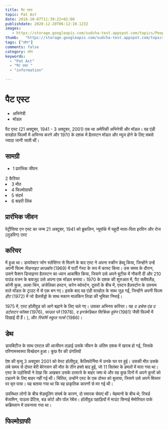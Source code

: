 ```yaml
---
title: पैट एस्ट 
topic: Pat Ast
date: 2018-10-07T11:39:22+02:00
publishdate: 2020-12-20T06:12:10.123Z
images: 
   - https://storage.googleapis.com/sudcha-test.appspot.com/topics/People/pat_ast/1.jpeg
thumb:   "https://storage.googleapis.com/sudcha-test.appspot.com/topics/People/pat_ast/thumb.jpeg"
tags: ["लोग"]
comments: false
category: लोग
keywords: 
  - "Pat Ast"
  - "पैट एस्ट "
  - "information"

---
```

<h1> पैट एस्ट </h1> <ul> <li> अभिनेत्री </li> <li> मॉडल </li> </ul> <p> पैट एस्ट (21 अक्टूबर, 1941 - 3 अक्टूबर, 2001) एक था अमेरिकी अभिनेत्री और मॉडल। वह एंडी वारहोल फिल्मों में अभिनय करने और 1970 के दशक में हैलस्टन मॉडल और म्यूज होने के लिए सबसे ज्यादा जानी जाती थीं। </p> <h2> सामग्री </h2> <ul> <li> 1 प्रारंभिक जीवन </li> </ul> 2 कैरियर </li> <li> 3 मौत </li> <li> 4 फिल्मोग्राफी </li> <li> 5 संदर्भ </li> <li> 6 बाहरी लिंक </li> </ul> <h2> प्रारंभिक जीवन </h2> <p> पेट्रीसिया एन एस्ट का जन्म 21 अक्टूबर, 1941 को ब्रुकलिन, न्यूयॉर्क में यहूदी माता-पिता इरविन और रोज (लुडविग) एस्ट </p> <h2> करियर </h2 <p> में हुआ था। डायरेक्टर जॉन स्लेसिंगर से मिलने के बाद एस्ट ने अपना स्क्रीन डेब्यू किया, जिन्होंने उन्हें अपनी फिल्म <i> मिडनाइट काउबॉय </i> (1969) में पार्टी गेस्ट के रूप में कास्ट किया। उस समय के दौरान, उसने फैशन डिजाइनर हैलस्टन का ध्यान आकर्षित किया, जिसने उसे अपने बुटीक में नौकरी दी और 210 पाउंड वजन के बावजूद उसे अपना एक मॉडल बनाया। 1970 के दशक की शुरुआत में, पैट क्लीवलैंड, कोनी कुक, अल्वा चिन, अंजेलिका हस्टन, करेन ब्योर्स्टन, दूसरों के बीच में, एस्टन हैलस्टोन के उपनाम वाले मॉडल के ट्राउट में से एक बन गए। इसके बाद वह एंडी वारहोल के साथ जुड़ गईं, जिन्होंने अपनी फिल्म <i> हीट </i> (1972) में जो डैलसेंड्रो के साथ मकान मालकिन लिडा की भूमिका निभाई। </p> <p> 1975 में, एस्ट हॉलीवुड को आगे बढ़ाने के लिए चले गए। उसका अभिनय करियर। वह <i> द डचेस एंड द डर्टवाटर फॉक्स </i> (1976), <i> फाउल प्ले </i> (1978), <i> द इनक्रेडिबल सिक्रिंक वूमेन </i> (1981) जैसी फिल्मों में दिखाई दी हैं। ), और <i> रिफॉर्म स्कूल गर्ल्स </i> (1986)। </p> <h2> डेथ </h2> <p> डायबिटीज के साथ एस्टल की आजीवन लड़ाई उसके जीवन के अंतिम दशक में खराब हो गई, जिसके परिणामस्वरूप विच्छेदन हुआ। कुछ पैर की उंगलियों </p> <p> ऐश की मृत्यु 3 अक्टूबर 2001 को वेस्ट हॉलीवुड, कैलिफोर्निया में उनके घर पर हुई। उसकी मौत उसके लंबे समय से दोस्त बेरी बेरेनसन की मौत के तीन हफ्ते बाद हुई, जो 11 सितंबर के हमलों में मारा गया था। एस्ट के पड़ोसियों ने देखा कि अखबार उसके दरवाजे के बाहर जमा थे और वह कुछ दिनों में अपने कुत्तों को टहलने के लिए बाहर नहीं गई थी। चिंतित, उन्होंने एस्ट के एक दोस्त को बुलाया, जिसने उसे अपने बिस्तर पर मृत पाया। यह बताया गया था कि वह प्राकृतिक कारणों से मर गई थी। </p> <p> उपस्थित लोगों के बीच शेड्यूलिंग संघर्ष के कारण, दो स्मारक सेवाएं थीं। मेहमानों के बीच थे; रिचर्ड बेंजामिन, पाउला प्रेंटिस, बड कोर्ट और पॉल रेबेंस। हॉलीवुड पहाड़ियों में माउंट सिनाई मेमोरियल पार्क कब्रिस्तान में दफनाया गया था। </p> <h2> फिल्मोग्राफी </h2> 